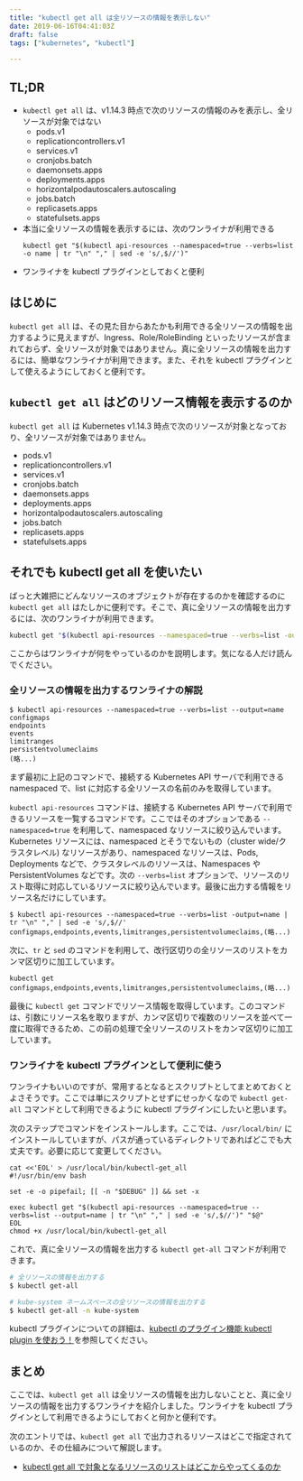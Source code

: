 ```yaml
---
title: "kubectl get all は全リソースの情報を表示しない"
date: 2019-06-16T04:41:03Z
draft: false
tags: ["kubernetes", "kubectl"]

---
```


## TL;DR

- `kubectl get all` は、v1.14.3 時点で次のリソースの情報のみを表示し、全リソースが対象ではない
    - pods.v1
    - replicationcontrollers.v1
    - services.v1
    - cronjobs.batch
    - daemonsets.apps
    - deployments.apps
    - horizontalpodautoscalers.autoscaling
    - jobs.batch
    - replicasets.apps
    - statefulsets.apps
- 本当に全リソースの情報を表示するには、次のワンライナが利用できる  
    ```
    kubectl get "$(kubectl api-resources --namespaced=true --verbs=list -o name | tr "\n" "," | sed -e 's/,$//')"
    ```
- ワンライナを kubectl プラグインとしておくと便利

## はじめに

`kubectl get all` は、その見た目からあたかも利用できる全リソースの情報を出力するように見えますが、Ingress、Role/RoleBinding といったリソースが含まれておらず、全リソースが対象ではありません。真に全リソースの情報を出力するには、簡単なワンライナが利用できます。また、それを kubectl プラグインとして使えるようにしておくと便利です。

## `kubectl get all` はどのリソース情報を表示するのか

`kubectl get all` は Kubernetes v1.14.3 時点で次のリソースが対象となっており、全リソースが対象ではありません。

- pods.v1
- replicationcontrollers.v1
- services.v1
- cronjobs.batch
- daemonsets.apps
- deployments.apps
- horizontalpodautoscalers.autoscaling
- jobs.batch
- replicasets.apps
- statefulsets.apps

## それでも kubectl get all を使いたい

ばっと大雑把にどんなリソースのオブジェクトが存在するのかを確認するのに `kubectl get all` はたしかに便利です。そこで、真に全リソースの情報を出力するには、次のワンライナが利用できます。

```sh
kubectl get "$(kubectl api-resources --namespaced=true --verbs=list -output=name | tr "\n" "," | sed -e 's/,$//')"
```

ここからはワンライナが何をやっているのかを説明します。気になる人だけ読んでください。

### 全リソースの情報を出力するワンライナの解説

```
$ kubectl api-resources --namespaced=true --verbs=list --output=name
configmaps
endpoints
events
limitranges
persistentvolumeclaims
(略...)
```

まず最初に上記のコマンドで、接続する Kubernetes API サーバで利用できる namespaced で、list に対応する全リソースの名前のみを取得しています。

`kubectl api-resources` コマンドは、接続する Kubernetes API サーバで利用できるリソースを一覧するコマンドです。ここではそのオプションである `--namespaced=true` を利用して、namespaced なリソースに絞り込んでいます。Kubernetes リソースには、namespaced とそうでないもの（cluster wide/クラスタレベル) なリソースがあり、namespaced なリソースは、Pods, Deployments などで、クラスタレベルのリソースは、Namespaces や PersistentVolumes などです。次の `--verbs=list` オプションで、リソースのリスト取得に対応しているリソースに絞り込んでいます。最後に出力する情報をリソース名だけにしています。

```
$ kubectl api-resources --namespaced=true --verbs=list -output=name | tr "\n" "," | sed -e 's/,$//'
configmaps,endpoints,events,limitranges,persistentvolumeclaims,(略...)
```

次に、`tr` と `sed` のコマンドを利用して、改行区切りの全リソースのリストをカンマ区切りに加工しています。

```
kubectl get configmaps,endpoints,events,limitranges,persistentvolumeclaims,(略...)
```

最後に `kubectl get` コマンドでリソース情報を取得しています。このコマンドは、引数にリソース名を取りますが、カンマ区切りで複数のリソースを並べて一度に取得できるため、この前の処理で全リソースのリストをカンマ区切りに加工しています。

### ワンライナを kubectl プラグインとして便利に使う

ワンライナもいいのですが、常用するとなるとスクリプトとしてまとめておくとよさそうです。ここでは単にスクリプトとせずにせっかくなので `kubectl get-all` コマンドとして利用できるように kubectl プラグインにしたいと思います。

次のステップでコマンドをインストールします。ここでは、`/usr/local/bin/` にインストールしていますが、パスが通っているディレクトリであればどこでも大丈夫です。必要に応じて変更してください。

```
cat <<'EOL' > /usr/local/bin/kubectl-get_all
#!/usr/bin/env bash

set -e -o pipefail; [[ -n "$DEBUG" ]] && set -x

exec kubectl get "$(kubectl api-resources --namespaced=true --verbs=list --output=name | tr "\n" "," | sed -e 's/,$//')" "$@"
EOL
chmod +x /usr/local/bin/kubectl-get_all
```

これで、真に全リソースの情報を出力する `kubectl get-all` コマンドが利用できます。

```sh
# 全リソースの情報を出力する
$ kubectl get-all

# kube-system ネームスペースの全リソースの情報を出力する
$ kubectl get-all -n kube-system
```

kubectl プラグインについての詳細は、[kubectl のプラグイン機能 kubectl plugin を使おう！](https://qiita.com/superbrothers/items/b4a0aab0575ca6d65739)を参照してください。

## まとめ

ここでは、`kubectl get all` は全リソースの情報を出力しないことと、真に全リソースの情報を出力するワンライナを紹介しました。ワンライナを kubectl プラグインとして利用できるようにしておくと何かと便利です。

次のエントリでは、`kubectl get all` で出力されるリソースはどこで指定されているのか、その仕組みについて解説します。

- [kubectl get all で対象となるリソースのリストはどこからやってくるのか](/190619-where-does-the-list-of-resources-targeted-by-kubectl-get-all-come-from)
